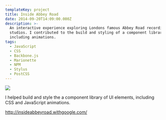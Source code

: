 ```yaml
---
templateKey: project
title: Inside Abbey Road
date: 2014-09-20T14:09:00.000Z
description: >-
  An interactive experience exploring Londons famous Abbey Road recording
  studios. I contributed to the build and styling of a component library,
  including animations.
tags:
  - JavaScript
  - CSS
  - Backbone.js
  - Marionette
  - NPM
  - Stylus
  - PostCSS
---
```

![](/img/google.png)

I helped build and style the a component library of UI elements, including CSS and JavaScript animations.

<http://insideabbeyroad.withgoogle.com/>
